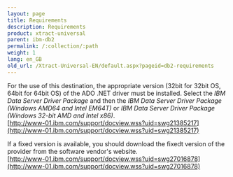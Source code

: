 ```yaml
---
layout: page
title: Requirements
description: Requirements
product: xtract-universal
parent: ibm-db2
permalink: /:collection/:path
weight: 1
lang: en_GB
old_url: /Xtract-Universal-EN/default.aspx?pageid=db2-requirements
---
```


For the use of this destination, the appropriate version (32bit for 32bit OS, 64bit for 64bit OS) of the ADO .NET driver must be installed.  Select the *IBM Data Server Driver Package* and then the *IBM Data Server Driver Package (Windows AMD64 and Intel EM64T)* or 
*IBM Data Server Driver Package (Windows 32-bit AMD and Intel x86)*.<br>
[http://www-01.ibm.com/support/docview.wss?uid=swg21385217](http://www-01.ibm.com/support/docview.wss?uid=swg21385217) 

If a fixed version is available, you should download the fixedt version of the provider from the software vendor's website.<br> 
[http://www-01.ibm.com/support/docview.wss?uid=swg27016878](http://www-01.ibm.com/support/docview.wss?uid=swg27016878) 